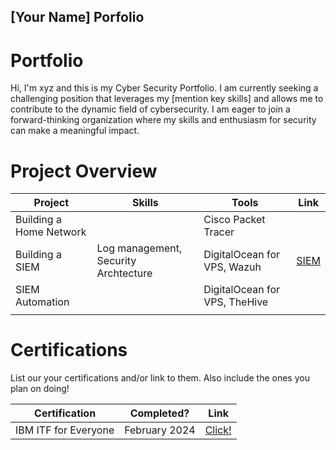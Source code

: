 ## [Your Name] Porfolio

# Portfolio

Hi, I'm xyz and this is my Cyber Security Portfolio. I am currently seeking a challenging position that leverages my [mention key skills] and allows me to contribute to the dynamic field of cybersecurity. I am eager to join a forward-thinking organization where my skills and enthusiasm for security can make a meaningful impact.


# Project Overview 
|     Project     |                 Skills                |     Tools       |      Link       |
| --------------- | ------------------------------------- | --------------- | --------------- |
|       Building a Home Network          |                                       |     Cisco Packet Tracer            |                 |
| Building a SIEM | Log management, Security Archtecture  | DigitalOcean for VPS, Wazuh|  <a href="[https://google.com]https://github.com/iMentorYT/SIEM/tree/main">SIEM</a>   |
|       SIEM Automation          |                                       |     DigitalOcean for VPS, TheHive            |                 |
|                 |                                       |                 |                 |


# Certifications 
List our your certifications and/or link to them. Also include the ones you plan on doing!

|     Certification     |               Completed?               |     Link       |
| --------------------  | -------------------------------------- | ---------------| 
| IBM ITF for Everyone     |                February 2024                |     <a href="https://google.com]https://github.com/iMentorYT/SIEM/tree/main](https://www.coursera.org/account/accomplishments/verify/JUCMZXK7ALQC)https://www.coursera.org/account/accomplishments/verify/JUCMZXK7ALQC">Click!</a>        | 
